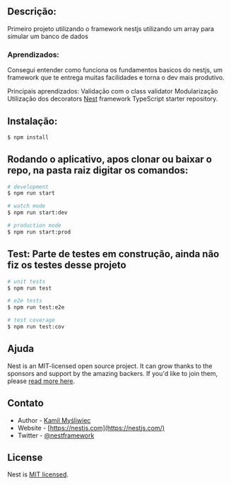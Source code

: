 ##

## Descrição:
Primeiro projeto utilizando o framework nestjs utilizando um array para simular um banco de dados

### Aprendizados:
Consegui entender como funciona os fundamentos basicos do nestjs, um framework que te entrega muitas facilidades e torna o dev mais produtivo.

Principais aprendizados:
Validação com o class validator
Modularização
Utilização dos decorators
[Nest](https://github.com/nestjs/nest) framework TypeScript starter repository.

## Instalação:

```bash
$ npm install
```

## Rodando o aplicativo, apos clonar ou baixar o repo, na pasta raiz digitar os comandos:

```bash
# development
$ npm run start

# watch mode
$ npm run start:dev

# production mode
$ npm run start:prod
```

## Test: Parte de testes em construção, ainda não fiz os testes desse projeto

```bash
# unit tests
$ npm run test

# e2e tests
$ npm run test:e2e

# test coverage
$ npm run test:cov
```

## Ajuda

Nest is an MIT-licensed open source project. It can grow thanks to the sponsors and support by the amazing backers. If you'd like to join them, please [read more here](https://docs.nestjs.com/support).

## Contato

- Author - [Kamil Myśliwiec](https://kamilmysliwiec.com)
- Website - [https://nestjs.com](https://nestjs.com/)
- Twitter - [@nestframework](https://twitter.com/nestframework)

## License

Nest is [MIT licensed](LICENSE).
